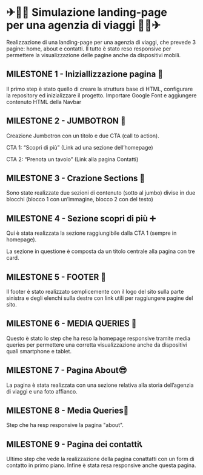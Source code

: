 # ✈👨‍✈️ Simulazione landing-page<br>per una agenzia di viaggi 👩‍✈️✈

Realizzazione di una landing-page per una agenzia di viaggi, che prevede 3 pagine: home, about e contatti. Il tutto è stato reso responsive per permettere la visualizzazione delle pagine anche da dispositivi mobili.

## MILESTONE 1 - Iniziallizzazione pagina 🏁

Il primo step è stato quello di creare la struttura base di HTML, configurare la repository ed inizializzare il progetto. Importare Google Font e aggiungere contenuto HTML della Navbar

## MILESTONE 2 - JUMBOTRON 🤖

Creazione Jumbotron con un titolo e due CTA (call to action).

CTA 1: “Scopri di più” (Link ad una sezione dell’homepage)

CTA 2: “Prenota un tavolo” (Link alla pagina Contatti)

## MILESTONE 3 - Crazione Sections 🔲

Sono state realizzate due sezioni di contenuto (sotto al jumbo) divise in due blocchi (blocco 1 con un’immagine, blocco 2 con del testo)

## MILESTONE 4 - Sezione scopri di più ➕

Qui è stata realizzata la sezione raggiungibile dalla CTA 1 (sempre in homepage).

La sezione in questione è composta da un titolo centrale alla pagina con tre card.

## MILESTONE 5 - FOOTER 👣

Il footer è stato realizzato semplicemente con il logo del sito sulla parte sinistra e degli elenchi sulla destre con link utili per raggiungere pagine del sito.

## MILESTONE 6 - MEDIA QUERIES 📱

Questo è stato lo step che ha reso la homepage responsive tramite media queries per permettere una corretta visualizzazione anche da dispositivi quali smartphone e tablet.

## MILESTONE 7 - Pagina About😎

La pagina è stata realizzata con una sezione relativa alla storia dell’agenzia di viaggi e una foto affianco.

## MILESTONE 8 - Media Queries📱

Step che ha resp responsive la pagina "about".

## MILESTONE 9 - Pagina dei contatti📞

Ultimo step che vede la realizzazione della pagina conattatti con un form di contatto in primo piano. Infine è stata resa responsive anche questa pagina.
